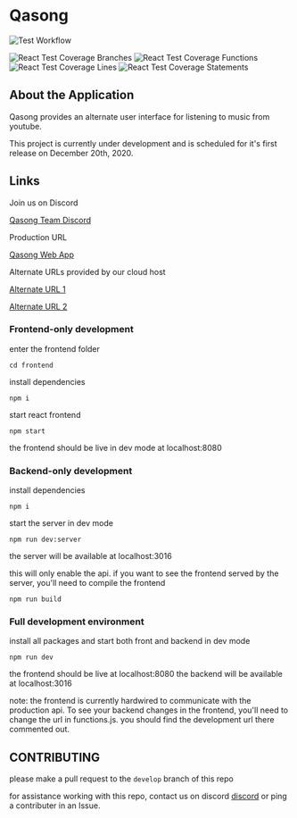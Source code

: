 # Qasong

![Test Workflow](https://github.com/IanWalston/qasong/workflows/Node.js%20CI/badge.svg)

![React Test Coverage Branches](https://ianwalston.github.io/qasong/frontend/coverage/lcov-report/badges-branches.svg)
![React Test Coverage Functions](https://ianwalston.github.io/qasong/frontend/coverage/lcov-report/badges-functions.svg)
![React Test Coverage Lines](https://ianwalston.github.io/qasong/frontend/coverage/lcov-report/badges-lines.svg)
![React Test Coverage Statements](https://ianwalston.github.io/qasong/frontend/coverage/lcov-report/badges-statements.svg)


## About the Application

Qasong provides an alternate user interface for listening to music from youtube.

This project is currently under development and is scheduled for it's first release on December 20th, 2020.

## Links

Join us on Discord

[Qasong Team Discord](https://discord.gg/VnpcrtYnrS)

Production URL

[Qasong Web App](https://qasong.com)

Alternate URLs provided by our cloud host

[Alternate URL 1](https://qasong.appspot.com)

[Alternate URL 2](https://qasong.ew.r.appspot.com/)

### Frontend-only development

enter the frontend folder

`cd frontend`

install dependencies

`npm i`

start react frontend

`npm start`

the frontend should be live in dev mode at localhost:8080

### Backend-only development

install dependencies

`npm i`

start the server in dev mode

`npm run dev:server`

the server will be available at localhost:3016

this will only enable the api. if you want to see the frontend served by the server, you'll need to compile the frontend

`npm run build`

### Full development environment

install all packages and start both front and backend in dev mode

`npm run dev`

the frontend should be live at localhost:8080
the backend will be available at localhost:3016

note: the frontend is currently hardwired to communicate with the production api.
To see your backend changes in the frontend, you'll need to change the url in functions.js.
you should find the development url there commented out.

## CONTRIBUTING

please make a pull request to the `develop` branch of this repo

for assistance working with this repo, contact us on discord [discord](https://discord.gg/b2gEwT8) or ping a contributer in an Issue.
